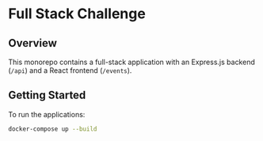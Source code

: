 # Full Stack Challenge

## Overview

This monorepo contains a full-stack application with an Express.js backend (`/api`) and a React frontend (`/events`).

## Getting Started

To run the applications:

```bash
docker-compose up --build

